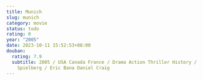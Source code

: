 ```yaml
---
title: Munich
slug: munich
category: movie
status: todo
rating: 0
year: "2005"
date: 2023-10-11 15:52:53+08:00
douban:
  rating: 7.9
  subtitle: 2005 / USA Canada France / Drama Action Thriller History / Steven
    Spielberg / Eric Bana Daniel Craig
---
```



